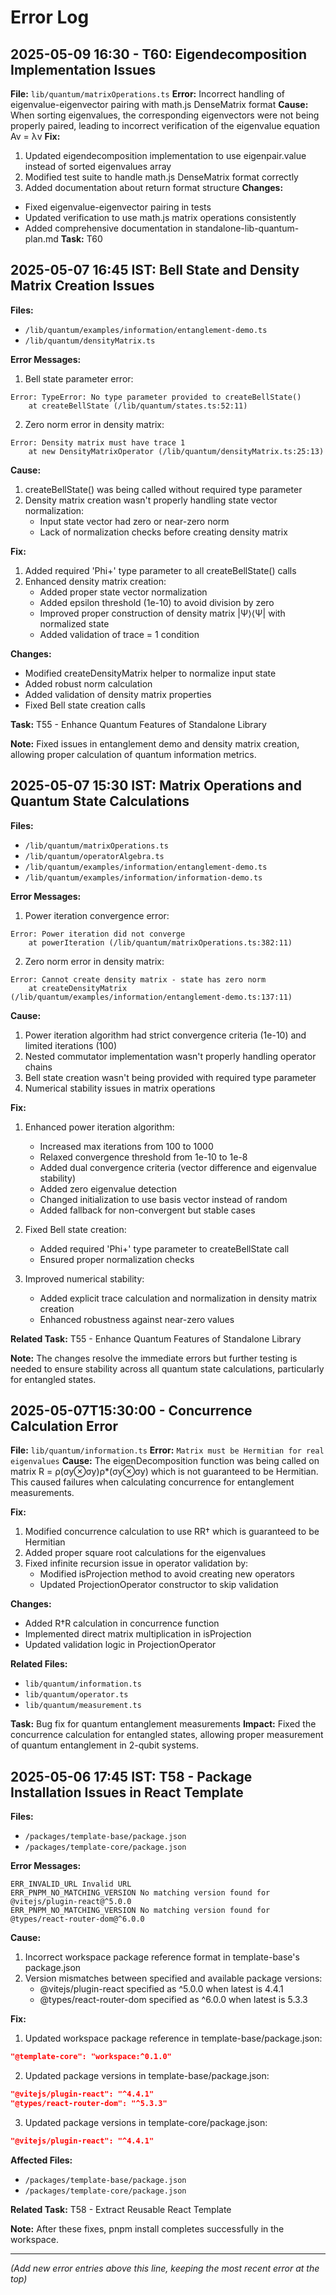 # Error Log

## 2025-05-09 16:30 - T60: Eigendecomposition Implementation Issues
**File:** `lib/quantum/matrixOperations.ts`
**Error:** Incorrect handling of eigenvalue-eigenvector pairing with math.js DenseMatrix format
**Cause:** When sorting eigenvalues, the corresponding eigenvectors were not being properly paired, leading to incorrect verification of the eigenvalue equation Av = λv
**Fix:** 
1. Updated eigendecomposition implementation to use eigenpair.value instead of sorted eigenvalues array
2. Modified test suite to handle math.js DenseMatrix format correctly
3. Added documentation about return format structure
**Changes:**
- Fixed eigenvalue-eigenvector pairing in tests
- Updated verification to use math.js matrix operations consistently
- Added comprehensive documentation in standalone-lib-quantum-plan.md
**Task:** T60

## 2025-05-07 16:45 IST: Bell State and Density Matrix Creation Issues

**Files:**
- `/lib/quantum/examples/information/entanglement-demo.ts`
- `/lib/quantum/densityMatrix.ts`

**Error Messages:**
1. Bell state parameter error:
```
Error: TypeError: No type parameter provided to createBellState()
    at createBellState (/lib/quantum/states.ts:52:11)
```

2. Zero norm error in density matrix:
```
Error: Density matrix must have trace 1
    at new DensityMatrixOperator (/lib/quantum/densityMatrix.ts:25:13)
```

**Cause:**
1. createBellState() was being called without required type parameter
2. Density matrix creation wasn't properly handling state vector normalization:
   - Input state vector had zero or near-zero norm
   - Lack of normalization checks before creating density matrix

**Fix:**
1. Added required 'Phi+' type parameter to all createBellState() calls
2. Enhanced density matrix creation:
   - Added proper state vector normalization
   - Added epsilon threshold (1e-10) to avoid division by zero
   - Improved proper construction of density matrix |Ψ⟩⟨Ψ| with normalized state
   - Added validation of trace = 1 condition

**Changes:**
- Modified createDensityMatrix helper to normalize input state
- Added robust norm calculation
- Added validation of density matrix properties
- Fixed Bell state creation calls

**Task:** T55 - Enhance Quantum Features of Standalone Library

**Note:** Fixed issues in entanglement demo and density matrix creation, allowing proper calculation of quantum information metrics.

## 2025-05-07 15:30 IST: Matrix Operations and Quantum State Calculations

**Files:**
- `/lib/quantum/matrixOperations.ts`
- `/lib/quantum/operatorAlgebra.ts`
- `/lib/quantum/examples/information/entanglement-demo.ts`
- `/lib/quantum/examples/information/information-demo.ts`

**Error Messages:**
1. Power iteration convergence error:
```
Error: Power iteration did not converge
    at powerIteration (/lib/quantum/matrixOperations.ts:382:11)
```

2. Zero norm error in density matrix:
```
Error: Cannot create density matrix - state has zero norm
    at createDensityMatrix (/lib/quantum/examples/information/entanglement-demo.ts:137:11)
```

**Cause:**
1. Power iteration algorithm had strict convergence criteria (1e-10) and limited iterations (100)
2. Nested commutator implementation wasn't properly handling operator chains
3. Bell state creation wasn't being provided with required type parameter
4. Numerical stability issues in matrix operations

**Fix:**
1. Enhanced power iteration algorithm:
   - Increased max iterations from 100 to 1000
   - Relaxed convergence threshold from 1e-10 to 1e-8
   - Added dual convergence criteria (vector difference and eigenvalue stability)
   - Added zero eigenvalue detection
   - Changed initialization to use basis vector instead of random
   - Added fallback for non-convergent but stable cases

2. Fixed Bell state creation:
   - Added required 'Phi+' type parameter to createBellState call
   - Ensured proper normalization checks

3. Improved numerical stability:
   - Added explicit trace calculation and normalization in density matrix creation
   - Enhanced robustness against near-zero values

**Related Task:** T55 - Enhance Quantum Features of Standalone Library

**Note:** The changes resolve the immediate errors but further testing is needed to ensure stability across all quantum state calculations, particularly for entangled states.

## 2025-05-07T15:30:00 - Concurrence Calculation Error

**File:** `lib/quantum/information.ts`
**Error:** `Matrix must be Hermitian for real eigenvalues`
**Cause:** The eigenDecomposition function was being called on matrix R = ρ(σy⊗σy)ρ*(σy⊗σy) which is not guaranteed to be Hermitian. This caused failures when calculating concurrence for entanglement measurements.

**Fix:** 
1. Modified concurrence calculation to use RR† which is guaranteed to be Hermitian
2. Added proper square root calculations for the eigenvalues
3. Fixed infinite recursion issue in operator validation by:
   - Modified isProjection method to avoid creating new operators
   - Updated ProjectionOperator constructor to skip validation

**Changes:**
- Added R†R calculation in concurrence function
- Implemented direct matrix multiplication in isProjection
- Updated validation logic in ProjectionOperator

**Related Files:**
- `lib/quantum/information.ts`
- `lib/quantum/operator.ts`
- `lib/quantum/measurement.ts`

**Task:** Bug fix for quantum entanglement measurements
**Impact:** Fixed the concurrence calculation for entangled states, allowing proper measurement of quantum entanglement in 2-qubit systems.

## 2025-05-06 17:45 IST: T58 - Package Installation Issues in React Template

**Files:**
- `/packages/template-base/package.json`
- `/packages/template-core/package.json`

**Error Messages:**
```
ERR_INVALID_URL Invalid URL
ERR_PNPM_NO_MATCHING_VERSION No matching version found for @vitejs/plugin-react@^5.0.0
ERR_PNPM_NO_MATCHING_VERSION No matching version found for @types/react-router-dom@^6.0.0
```

**Cause:**
1. Incorrect workspace package reference format in template-base's package.json
2. Version mismatches between specified and available package versions:
   - @vitejs/plugin-react specified as ^5.0.0 when latest is 4.4.1
   - @types/react-router-dom specified as ^6.0.0 when latest is 5.3.3

**Fix:**
1. Updated workspace package reference in template-base/package.json:
```json
"@template-core": "workspace:^0.1.0"
```

2. Updated package versions in template-base/package.json:
```json
"@vitejs/plugin-react": "^4.4.1"
"@types/react-router-dom": "^5.3.3"
```

3. Updated package versions in template-core/package.json:
```json
"@vitejs/plugin-react": "^4.4.1"
```

**Affected Files:**
- `/packages/template-base/package.json`
- `/packages/template-core/package.json`

**Related Task:** T58 - Extract Reusable React Template

**Note:** After these fixes, pnpm install completes successfully in the workspace.

---
*(Add new error entries above this line, keeping the most recent error at the top)*
